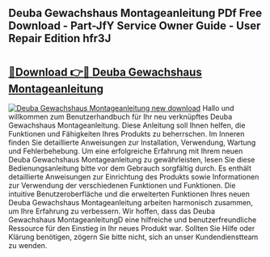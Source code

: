 ## Deuba Gewachshaus Montageanleitung PDf Free Download - Part-JfY Service Owner Guide - User Repair Edition hfr3J

# <h2><a href="http://df6vqd.blite.top/?on=Deuba+Gewachshaus+Montageanleitung">🔗Download 👉🔴 Deuba Gewachshaus Montageanleitung</a></h2>

[![Deuba Gewachshaus Montageanleitung new download](https://i.imgur.com/lujVjoI.png)](http://df6vqd.blite.top/?on=Deuba+Gewachshaus+Montageanleitung)
Hallo und willkommen zum Benutzerhandbuch für Ihr neu verknüpftes Deuba Gewachshaus Montageanleitung. Diese Anleitung soll Ihnen helfen, die Funktionen und Fähigkeiten Ihres Produkts zu beherrschen. Im Inneren finden Sie detaillierte Anweisungen zur Installation, Verwendung, Wartung und Fehlerbehebung. Um eine erfolgreiche Erfahrung mit Ihrem neuen Deuba Gewachshaus Montageanleitung zu gewährleisten, lesen Sie diese Bedienungsanleitung bitte vor dem Gebrauch sorgfältig durch. Es enthält detaillierte Anweisungen zur Einrichtung des Produkts sowie Informationen zur Verwendung der verschiedenen Funktionen und Funktionen. Die intuitive Benutzeroberfläche und die erweiterten Funktionen Ihres neuen Deuba Gewachshaus Montageanleitung arbeiten harmonisch zusammen, um Ihre Erfahrung zu verbessern. Wir hoffen, dass das Deuba Gewachshaus MontageanleitungD eine hilfreiche und benutzerfreundliche Ressource für den Einstieg in Ihr neues Produkt war. Sollten Sie Hilfe oder Klärung benötigen, zögern Sie bitte nicht, sich an unser Kundendienstteam zu wenden.
